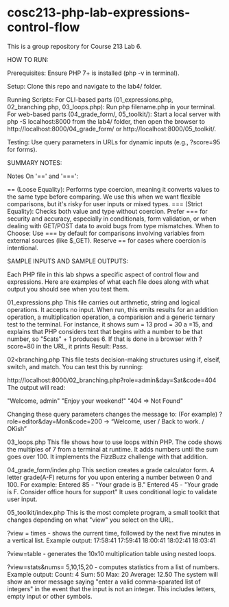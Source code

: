 # cosc213-php-lab-expressions-control-flow
This is a group repository for Course 213 Lab 6.

HOW TO RUN:

Prerequisites: Ensure PHP 7+ is installed (php -v in terminal). 

Setup: Clone this repo and navigate to the lab4/ folder. 

Running Scripts: For CLI-based parts (01_expressions.php, 02_branching.php, 03_loops.php): Run php filename.php in your terminal. For web-based parts (04_grade_form/, 05_toolkit/): Start a local server with php -S localhost:8000 from the lab4/ folder, then open the browser to http://localhost:8000/04_grade_form/ or http://localhost:8000/05_toolkit/. 

Testing: Use query parameters in URLs for dynamic inputs (e.g., ?score=95 for forms). 

SUMMARY NOTES:

Notes On '==' and '===': 

== (Loose Equality): Performs type coercion, meaning it converts values to the same type before comparing. We use this when we want flexible comparisons, but it's risky for user inputs or mixed types. 
=== (Strict Equality): Checks both value and type without coercion. Prefer === for security and accuracy, especially in conditionals, form validation, or when dealing with GET/POST data to avoid bugs from type mismatches. When to Choose: Use === by default for comparisons involving variables from external sources (like $_GET). Reserve == for cases where coercion is intentional.

SAMPLE INPUTS AND SAMPLE OUTPUTS:

Each PHP file in this lab shpws a specific aspect of control flow and expressions.
Here are examples of what each file does along with what output you should see when you test them.

01_expressions.php
This file carries out arthmetic, string and logical operations. It accepts no input. When run, this emits results for an addition operation, a multiplication operation, a comparision and a generic ternary test to the terminal.
For instance, it shows sum = 13 prod = 30 a =15, and explains that PHP considers text that begins with a number to be that number, so "5cats" + 1 produces 6.
If that is done in a browser with ?score=80 in the URL, it prints Result: Pass.

02<branching.php
This file tests decision-making structures using if, elseif, switch, and match.
You can test this by running:

http://localhost:8000/02_branching.php?role=admin&day=Sat&code=404
The output will read:

"Welcome, admin"
"Enjoy your weekend!"
"404 => Not Found"

Changing these query parameters changes the message to:
(For example)
?role=editor&day=Mon&code=200 → “Welcome, user / Back to work. / OKish”

03_loops.php
This file shows how to use loops within PHP.
The code shows the multiples of 7 from a terminal at runtime. It adds numbers until the sum goes over 100. It implements the FizzBuzz challenge with that addition.

04_grade_form/index.php
This section creates a grade calculator form.
A letter grade(A-F) returns for you upon entering a number between 0 and 100.
For example:
Entered 85 - "Your grade is B."
Entered 45 - "Your grade is F. Consider office hours for support"
It uses conditional logic to validate user input.

05_toolkit/index.php
This is the most complete program, a small toolkit that changes depending on what "view" you select on the URL.

?view = times - shows the current time, followed by the next five minutes in a vertical list.
Example output:
17:58:41
17:59:41
18:00:41
18:02:41
18:03:41

?view=table - generates the 10x10 multiplication table using nested loops.

?view=stats&nums= 5,10,15,20 - computes statistics from a list of numbers.
Example output:
Count: 4
Sum: 50
Max: 20
Average: 12.50
The system will show an error message saying "enter a valid comma-sparated list of integers" in the event that the input is not an integer. This includes letters, empty input or other symbols.

